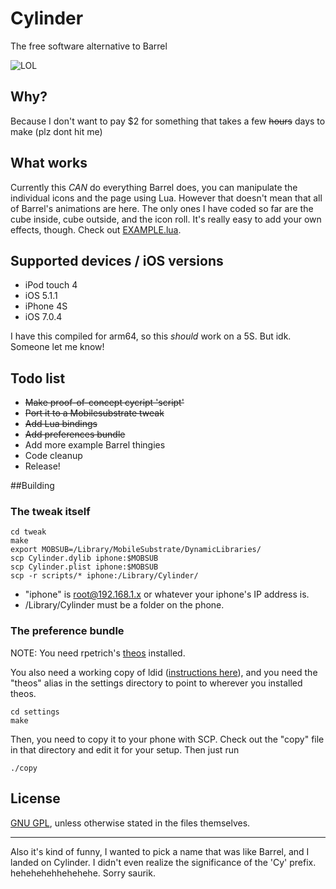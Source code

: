 # Cylinder

The free software alternative to Barrel

![LOL](http://i.imgur.com/JhSytf7m.png)

## Why?

Because I don't want to pay $2 for something that takes a few ~~hours~~ days to make (plz dont hit me)

## What works

Currently this *CAN* do everything Barrel does, you can
manipulate the individual icons and the page using Lua.
However that doesn't mean that all of Barrel's animations
are here. The only ones I have coded so far are the cube
inside, cube outside, and the icon roll. It's really
easy to add your own effects, though. Check out
[EXAMPLE.lua](https://github.com/rweichler/cylinder/blob/master/tweak/scripts/EXAMPLE.lua).


## Supported devices / iOS versions

* iPod touch 4
* iOS 5.1.1
* iPhone 4S
* iOS 7.0.4

I have this compiled for arm64, so this *should* work on a 5S. But idk. Someone let me know!

## Todo list

* ~~Make proof-of-concept cycript 'script'~~
* ~~Port it to a Mobilesubstrate tweak~~
* ~~Add Lua bindings~~
* ~~Add preferences bundle~~
* Add more example Barrel thingies
* Code cleanup
* Release!

##Building

### The tweak itself

```
cd tweak
make
export MOBSUB=/Library/MobileSubstrate/DynamicLibraries/
scp Cylinder.dylib iphone:$MOBSUB
scp Cylinder.plist iphone:$MOBSUB
scp -r scripts/* iphone:/Library/Cylinder/
```

* "iphone" is root@192.168.1.x or whatever your iphone's IP address is.
* /Library/Cylinder must be a folder on the phone.

### The preference bundle

NOTE: You need rpetrich's [theos](http://github.com/rpetrich/theos) installed.

You also need a working copy of ldid ([instructions here](http://iphonedevwiki.net/index.php/Theos/Getting_Started#On_Mac_OS_X_or_Linux)),
and you need the "theos" alias in the settings directory to
point to wherever you installed theos.

```
cd settings
make
```

Then, you need to copy it to your phone with SCP. Check out the "copy" file
in that directory and edit it for your setup. Then just run

```
./copy
```

## License

[GNU GPL](https://github.com/rweichler/cylinder/blob/master/LICENSE), unless otherwise stated in the files themselves.

________

Also it's kind of funny, I wanted to pick a name that was like Barrel, and I landed on Cylinder. I didn't even realize the significance of the 'Cy' prefix. hehehehehhehehehe. Sorry saurik.
